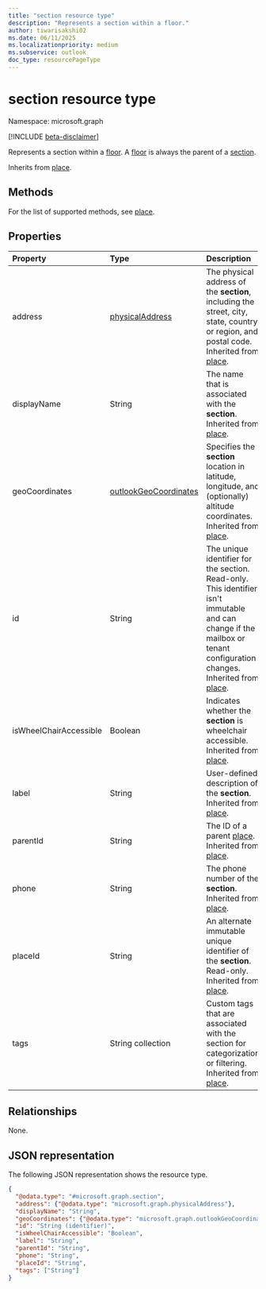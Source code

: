```yaml
---
title: "section resource type"
description: "Represents a section within a floor."
author: tiwarisakshi02
ms.date: 06/11/2025
ms.localizationpriority: medium
ms.subservice: outlook
doc_type: resourcePageType
---
```


# section resource type

Namespace: microsoft.graph

[!INCLUDE [beta-disclaimer](../../includes/beta-disclaimer.md)]

Represents a section within a [floor](./floor.md). A [floor](./floor.md) is always the parent of a [section](./section.md).

Inherits from [place](./place.md).

## Methods
For the list of supported methods, see [place](./place.md).

## Properties
|Property|Type|Description|
|:---|:---|:---|
|address|[physicalAddress](./physicaladdress.md)|The physical address of the **section**, including the street, city, state, country or region, and postal code. Inherited from [place](./place.md).|
|displayName|String|The name that is associated with the **section**. Inherited from [place](./place.md).|
|geoCoordinates|[outlookGeoCoordinates](./outlookgeocoordinates.md)|Specifies the **section** location in latitude, longitude, and (optionally) altitude coordinates. Inherited from [place](./place.md).|
|id|String|The unique identifier for the section. Read-only. This identifier isn't immutable and can change if the mailbox or tenant configuration changes. Inherited from [place](./place.md). |
|isWheelChairAccessible|Boolean|Indicates whether the **section** is wheelchair accessible. Inherited from [place](./place.md).|
|label |String |User-defined description of the **section**. Inherited from [place](./place.md). |
|parentId|String|The ID of a parent [place](./place.md). Inherited from [place](./place.md).|
|phone|String|The phone number of the **section**. Inherited from [place](./place.md).|
|placeId|String|An alternate immutable unique identifier of the **section**. Read-only. Inherited from [place](./place.md).|
|tags|String collection|Custom tags that are associated with the section for categorization or filtering. Inherited from [place](./place.md).|

## Relationships
None.

## JSON representation
The following JSON representation shows the resource type.
<!-- {
  "blockType": "resource",
  "keyProperty": "id",
  "@odata.type": "microsoft.graph.section",
  "baseType": "microsoft.graph.place",
  "openType": false
}
-->
``` json
{
  "@odata.type": "#microsoft.graph.section",
  "address": {"@odata.type": "microsoft.graph.physicalAddress"},
  "displayName": "String",
  "geoCoordinates": {"@odata.type": "microsoft.graph.outlookGeoCoordinates"},
  "id": "String (identifier)",
  "isWheelChairAccessible": "Boolean",
  "label": "String",  
  "parentId": "String",
  "phone": "String",
  "placeId": "String",
  "tags": ["String"]
}
```

